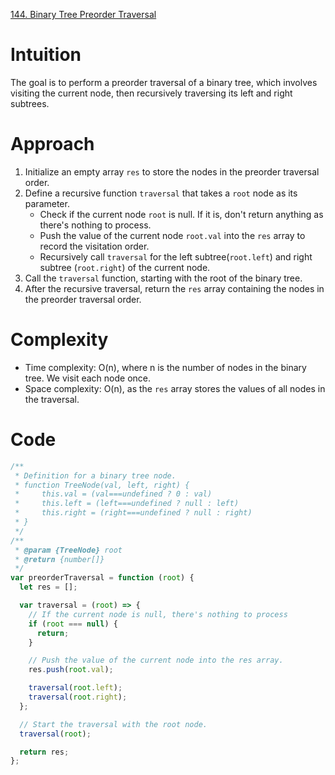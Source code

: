 [144. Binary Tree Preorder Traversal](https://leetcode.com/problems/binary-tree-preorder-traversal/description/)

# Intuition

The goal is to perform a preorder traversal of a binary tree, which involves visiting the current node, then recursively traversing its left and right subtrees.

# Approach

1. Initialize an empty array `res` to store the nodes in the preorder traversal order.
2. Define a recursive function `traversal` that takes a `root` node as its parameter.
   - Check if the current node `root` is null. If it is, don't return anything as there's nothing to process.
   - Push the value of the current node `root.val` into the `res` array to record the visitation order.
   - Recursively call `traversal` for the left subtree(`root.left`) and right subtree (`root.right`) of the current node.
3. Call the `traversal` function, starting with the root of the binary tree.
4. After the recursive traversal, return the `res` array containing the nodes in the preorder traversal order.

# Complexity

- Time complexity: O(n), where n is the number of nodes in the binary tree. We visit each node once.
- Space complexity: O(n), as the `res` array stores the values of all nodes in the traversal.

# Code

```javascript
/**
 * Definition for a binary tree node.
 * function TreeNode(val, left, right) {
 *     this.val = (val===undefined ? 0 : val)
 *     this.left = (left===undefined ? null : left)
 *     this.right = (right===undefined ? null : right)
 * }
 */
/**
 * @param {TreeNode} root
 * @return {number[]}
 */
var preorderTraversal = function (root) {
  let res = [];

  var traversal = (root) => {
    // If the current node is null, there's nothing to process
    if (root === null) {
      return;
    }

    // Push the value of the current node into the res array.
    res.push(root.val);

    traversal(root.left);
    traversal(root.right);
  };

  // Start the traversal with the root node.
  traversal(root);

  return res;
};
```
